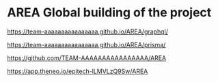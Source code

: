 # AREA Global building of the project

https://team-aaaaaaaaaaaaaaaa.github.io/AREA/graphql/

 https://team-aaaaaaaaaaaaaaaa.github.io/AREA/prisma/

 https://github.com/TEAM-AAAAAAAAAAAAAAAA/AREA
 
 https://app.theneo.io/epitech-lLMVLzQ9Sw/AREA
